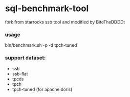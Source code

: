 # sql-benchmark-tool

fork from starrocks ssb tool and modified by BiteTheDDDDt

### usage

bin/benchmark.sh -p -d tpch-tuned

### support dataset:
* ssb
* ssb-flat
* tpcds
* tpch
* tpch-tuned (for apache doris)
